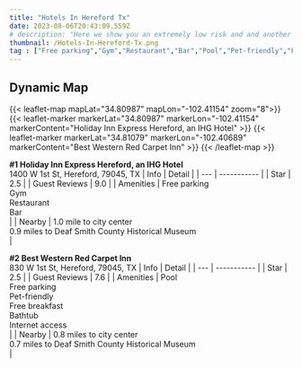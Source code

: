 ```yaml
---
title: "Hotels In Hereford Tx"
date: 2023-08-06T20:43:09.559Z
# description: "Here we show you an extremely low risk and and another medium risk approach to earn passive income "
thumbnail: /Hotels-In-Hereford-Tx.png
tag : ["Free parking","Gym","Restaurant","Bar","Pool","Pet-friendly","Free breakfast","Bathtub","Internet access"]
---
```


## Dynamic Map
{{< leaflet-map  mapLat="34.80987" mapLon="-102.41154" zoom="8">}}
    {{< leaflet-marker markerLat="34.80987" markerLon="-102.41154" markerContent="Holiday Inn Express Hereford, an IHG Hotel" >}}
    {{< leaflet-marker markerLat="34.81079" markerLon="-102.40689" markerContent="Best Western Red Carpet Inn" >}}
{{< /leaflet-map >}}


**#1 Holiday Inn Express Hereford, an IHG Hotel**<br>1400 W 1st St, Hereford, 79045, TX
| Info | Detail |
| --- | ----------- |
| Star | 2.5 |
| Guest Reviews | 9.0 |
| Amenities | Free parking<br>Gym<br>Restaurant<br>Bar<br> |
| Nearby | 1.0 mile to city center<br>0.9 miles to Deaf Smith County Historical Museum<br> |

**#2 Best Western Red Carpet Inn**<br>830 W 1st St, Hereford, 79045, TX
| Info | Detail |
| --- | ----------- |
| Star | 2.5 |
| Guest Reviews | 7.6 |
| Amenities | Pool<br>Free parking<br>Pet-friendly<br>Free breakfast<br>Bathtub<br>Internet access<br> |
| Nearby | 0.8 miles to city center<br>0.7 miles to Deaf Smith County Historical Museum<br> |

